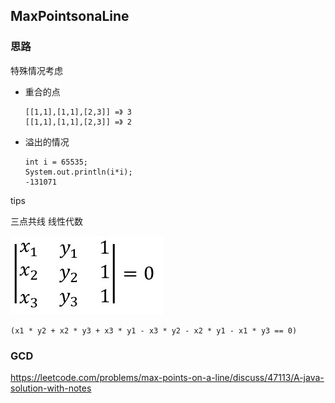 ## MaxPointsonaLine







### 思路

特殊情况考虑

- 重合的点 
  ```
  [[1,1],[1,1],[2,3]] =》 3 
  [[1,1],[1,1],[2,3]] =》 2 
  ```

- 溢出的情况 

  ```
  int i = 65535;
  System.out.println(i*i);
  -131071
  ```

tips 

三点共线 线性代数

![](assets/MaxPointsonaLine_images/aab65b26.png)

```
(x1 * y2 + x2 * y3 + x3 * y1 - x3 * y2 - x2 * y1 - x1 * y3 == 0)
```


### GCD

https://leetcode.com/problems/max-points-on-a-line/discuss/47113/A-java-solution-with-notes


